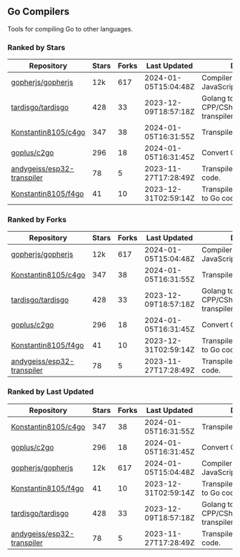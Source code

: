 ## Go Compilers

Tools for compiling Go to other languages.

### Ranked by Stars

| Repository | Stars | Forks | Last Updated | Description | 
|------------|-------|-------|--------------|-------------|
| [gopherjs/gopherjs](https://github.com/gopherjs/gopherjs) | 12k | 617 | 2024-01-05T15:04:48Z |  Compiler from Go to JavaScript. |
| [tardisgo/tardisgo](https://github.com/tardisgo/tardisgo) | 428 | 33 | 2023-12-09T18:57:18Z |  Golang to Haxe to CPP/CSharp/Java/JavaScript transpiler. |
| [Konstantin8105/c4go](https://github.com/Konstantin8105/c4go) | 347 | 38 | 2024-01-05T16:31:55Z |  Transpile C code to Go code. |
| [goplus/c2go](https://github.com/goplus/c2go) | 296 | 18 | 2024-01-05T16:31:45Z |  Convert C code to Go code. |
| [andygeiss/esp32-transpiler](https://github.com/andygeiss/esp32-transpiler) | 78 | 5 | 2023-11-27T17:28:49Z |  Transpile Go into Arduino code. |
| [Konstantin8105/f4go](https://github.com/Konstantin8105/f4go) | 41 | 10 | 2023-12-31T02:59:14Z |  Transpile FORTRAN 77 code to Go code. |

### Ranked by Forks

| Repository | Stars | Forks | Last Updated | Description | 
|------------|-------|-------|--------------|-------------|
| [gopherjs/gopherjs](https://github.com/gopherjs/gopherjs) | 12k | 617 | 2024-01-05T15:04:48Z |  Compiler from Go to JavaScript. |
| [Konstantin8105/c4go](https://github.com/Konstantin8105/c4go) | 347 | 38 | 2024-01-05T16:31:55Z |  Transpile C code to Go code. |
| [tardisgo/tardisgo](https://github.com/tardisgo/tardisgo) | 428 | 33 | 2023-12-09T18:57:18Z |  Golang to Haxe to CPP/CSharp/Java/JavaScript transpiler. |
| [goplus/c2go](https://github.com/goplus/c2go) | 296 | 18 | 2024-01-05T16:31:45Z |  Convert C code to Go code. |
| [Konstantin8105/f4go](https://github.com/Konstantin8105/f4go) | 41 | 10 | 2023-12-31T02:59:14Z |  Transpile FORTRAN 77 code to Go code. |
| [andygeiss/esp32-transpiler](https://github.com/andygeiss/esp32-transpiler) | 78 | 5 | 2023-11-27T17:28:49Z |  Transpile Go into Arduino code. |

### Ranked by Last Updated

| Repository | Stars | Forks | Last Updated | Description | 
|------------|-------|-------|--------------|-------------|
| [Konstantin8105/c4go](https://github.com/Konstantin8105/c4go) | 347 | 38 | 2024-01-05T16:31:55Z |  Transpile C code to Go code. |
| [goplus/c2go](https://github.com/goplus/c2go) | 296 | 18 | 2024-01-05T16:31:45Z |  Convert C code to Go code. |
| [gopherjs/gopherjs](https://github.com/gopherjs/gopherjs) | 12k | 617 | 2024-01-05T15:04:48Z |  Compiler from Go to JavaScript. |
| [Konstantin8105/f4go](https://github.com/Konstantin8105/f4go) | 41 | 10 | 2023-12-31T02:59:14Z |  Transpile FORTRAN 77 code to Go code. |
| [tardisgo/tardisgo](https://github.com/tardisgo/tardisgo) | 428 | 33 | 2023-12-09T18:57:18Z |  Golang to Haxe to CPP/CSharp/Java/JavaScript transpiler. |
| [andygeiss/esp32-transpiler](https://github.com/andygeiss/esp32-transpiler) | 78 | 5 | 2023-11-27T17:28:49Z |  Transpile Go into Arduino code. |

